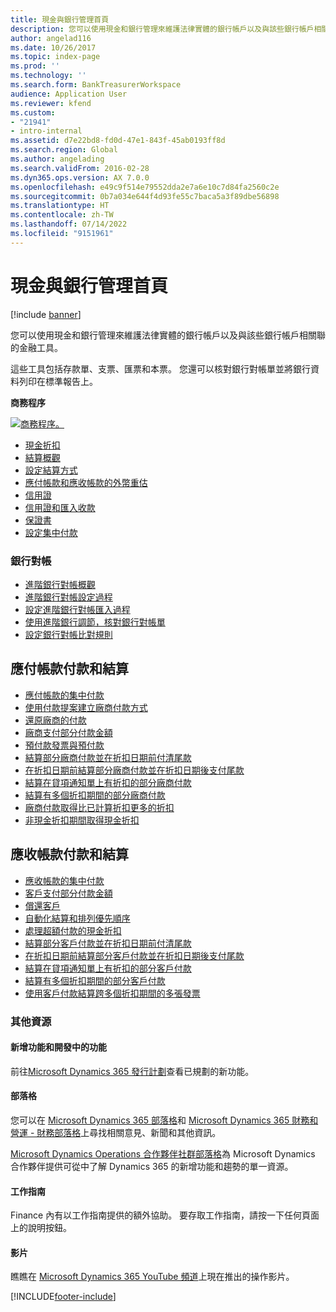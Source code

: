 ```yaml
---
title: 現金與銀行管理首頁
description: 您可以使用現金和銀行管理來維護法律實體的銀行帳戶以及與該些銀行帳戶相關聯的金融工具。
author: angelad116
ms.date: 10/26/2017
ms.topic: index-page
ms.prod: ''
ms.technology: ''
ms.search.form: BankTreasurerWorkspace
audience: Application User
ms.reviewer: kfend
ms.custom:
- "21941"
- intro-internal
ms.assetid: d7e22bd8-fd0d-47e1-843f-45ab0193ff8d
ms.search.region: Global
ms.author: angelading
ms.search.validFrom: 2016-02-28
ms.dyn365.ops.version: AX 7.0.0
ms.openlocfilehash: e49c9f514e79552dda2e7a6e10c7d84fa2560c2e
ms.sourcegitcommit: 0b7a034e644f4d93fe55c7baca5a3f89dbe56898
ms.translationtype: HT
ms.contentlocale: zh-TW
ms.lasthandoff: 07/14/2022
ms.locfileid: "9151961"
---
```

# <a name="cash-and-bank-management-home-page"></a>現金與銀行管理首頁

[!include [banner](../includes/banner.md)]

您可以使用現金和銀行管理來維護法律實體的銀行帳戶以及與該些銀行帳戶相關聯的金融工具。 

這些工具包括存款單、支票、匯票和本票。 您還可以核對銀行對帳單並將銀行資料列印在標準報告上。

**商務程序**

[![商務程序。](./media/Cash-process.PNG)](./media/Cash-process.PNG)

-   [現金折扣](cash-discounts.md)
-   [結算概觀](settlement-overview.md)
-   [設定結算方式](configure-settlement.md)
-   [應付帳款和應收帳款的外幣重估](foreign-currency-revaluation-accounts-payable-accounts-receivable.md)
-   [信用證](letters-of-credit.md)
-   [信用證和匯入收款](letters-of-credit-import-collections.md)
-   [保證書](letters-of-guarantee.md)
-   [設定集中付款](set-up-centralized-payments.md)

### <a name="bank-reconciliation"></a>銀行對帳

-   [進階銀行對帳概觀](advanced-bank-reconciliation-overview.md)
-   [進階銀行對帳設定過程](configure-advanced-bank-reconciliation.md)
-   [設定進階銀行對帳匯入過程](set-up-advanced-bank-reconciliation-import-process.md)
-   [使用進階銀行調節，核對銀行對帳單](reconcile-bank-statements-advanced-bank-reconciliation.md)
-   [設定銀行對帳比對規則](set-up-bank-reconciliation-matching-rules.md)


## <a name="accounts-payable-payments-and-settlements"></a>應付帳款付款和結算
-   [應付帳款的集中付款](../accounts-payable/centralized-payments-accounts-payable.md)
-   [使用付款提案建立廠商付款方式](../accounts-payable/create-vendor-payments-payment-proposal.md)
-   [還原廠商的付款](../accounts-payable/reverse-vendor-payment.md)
-   [廠商支付部分付款金額](../accounts-payable/vendor-payments-partial-amount.md)
-   [預付款發票與預付款](../accounts-payable/prepayments-invoices-vs-prepayments.md)
-   [結算部分廠商付款並在折扣日期前付清尾款](../accounts-payable/settle-partial-vendor-payment-or-final-payment-before-discount.md)
-   [在折扣日期前結算部分廠商付款並在折扣日期後支付尾款](../accounts-payable/settle-partial-vendor-payment-before-discount-or-final-payment-after.md)
-   [結算在貸項通知單上有折扣的部分廠商付款](../accounts-payable/settle-partial-vendor-payment-discounts-vendor-credit-notes.md)
-   [結算有多個折扣期間的部分廠商付款](../accounts-payable/settle-partial-vendor-payment-multiple-discount-periods.md)
-   [廠商付款取得比已計算折扣更多的折扣](../accounts-payable/take-discount-more-calculated-discount-vendor-payment.md)
-   [非現金折扣期間取得現金折扣](../accounts-payable/take-cash-discount-outside-cash-discount-timeframe.md)

## <a name="accounts-receivable-payments-and-settlements"></a>應收帳款付款和結算
-   [應收帳款的集中付款](../accounts-receivable/centralized-payments-accounts-receivable.md)
-   [客戶支付部分付款金額](../accounts-receivable/customer-payments-partial-amount.md)
-   [償還客戶](../accounts-receivable/reimburse-customers.md)
-   [自動化結算和排列優先順序](../accounts-receivable/automatic-settlement-prioritization.md)
-   [處理超額付款的現金折扣](../cash-bank-management/cash-discount-handling-overpayments.md)
-   [結算部分客戶付款並在折扣日期前付清尾款](../accounts-payable/settle-partial-customer-payment-or-final-payment-before-discount.md)
-   [在折扣日期前結算部分客戶付款並在折扣日期後支付尾款](../accounts-receivable/settle-partial-customer-payment-before-discount-or-final-payment-after.md)
-   [結算在貸項通知單上有折扣的部分客戶付款](../accounts-receivable/settle-partial-customer-payment-discounts-credit-notes.md)
-   [結算有多個折扣期間的部分客戶付款](../accounts-receivable/settle-partial-customer-payment-multiple-discount-periods.md)
-   [使用客戶付款結算跨多個折扣期間的多張發票](../accounts-receivable/customer-payment-settle-multiple-invoices-multiple-discount-periods.md)



### <a name="additional-resources"></a>其他資源

#### <a name="whats-new-and-in-development"></a>新增功能和開發中的功能

前往[Microsoft Dynamics 365 發行計劃](/dynamics365/release-plans/)查看已規劃的新功能。 

#### <a name="blogs"></a>部落格

您可以在 [Microsoft Dynamics 365 部落格](https://community.dynamics.com/b/msftdynamicsblog?c=Enterprise)和 [Microsoft Dynamics 365 財務和營運 - 財務部落格](https://community.dynamics.com/365/financeandoperations/b/financials)上尋找相關意見、新聞和其他資訊。

[Microsoft Dynamics Operations 合作夥伴社群部落格](https://community.dynamics.com/partner/b/operationspartnercommunityblog)為 Microsoft Dynamics 合作夥伴提供可從中了解 Dynamics 365 的新增功能和趨勢的單一資源。

#### <a name="task-guides"></a>工作指南
Finance 內有以工作指南提供的額外協助。 要存取工作指南，請按一下任何頁面上的說明按鈕。

#### <a name="videos"></a>影片

瞧瞧在 [Microsoft Dynamics 365 YouTube 頻道](https://www.youtube.com/channel/UCJGCg4rB3QSs8y_1FquelBQ)上現在推出的操作影片。


[!INCLUDE[footer-include](../../includes/footer-banner.md)]

